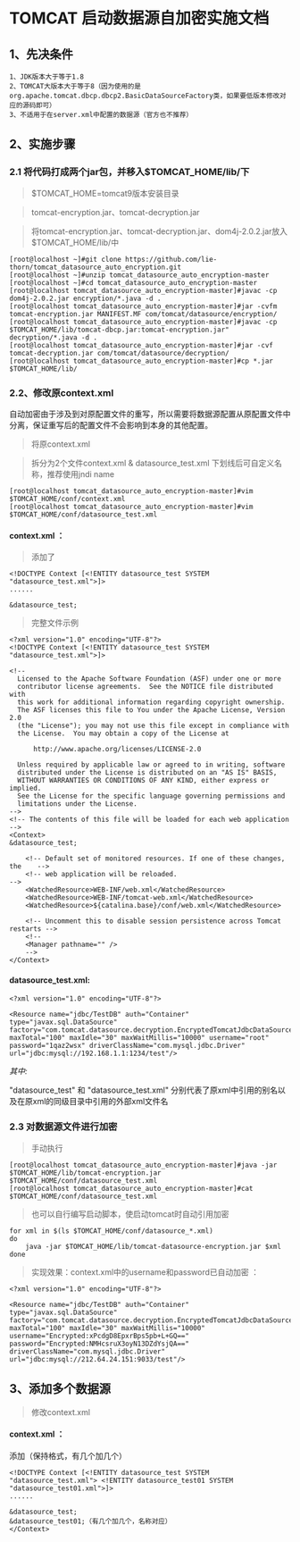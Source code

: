 # TOMCAT 启动数据源自加密实施文档
 
## 1、先决条件

    1、JDK版本大于等于1.8
    2、TOMCAT大版本大于等于8（因为使用的是org.apache.tomcat.dbcp.dbcp2.BasicDataSourceFactory类，如果要低版本修改对应的源码即可）
    3、不适用于在server.xml中配置的数据源（官方也不推荐）

## 2、实施步骤

### 2.1 将代码打成两个jar包，并移入$TOMCAT_HOME/lib/下

> $TOMCAT_HOME=tomcat9版本安装目录

> tomcat-encryption.jar、tomcat-decryption.jar

> 将tomcat-encryption.jar、tomcat-decryption.jar、dom4j-2.0.2.jar放入$TOMCAT_HOME/lib/中
```
[root@localhost ~]#git clone https://github.com/lie-thorn/tomcat_datasource_auto_encryption.git
[root@localhost ~]#unzip tomcat_datasource_auto_encryption-master
[root@localhost ~]#cd tomcat_datasource_auto_encryption-master
[root@localhost tomcat_datasource_auto_encryption-master]#javac -cp dom4j-2.0.2.jar encryption/*.java -d .
[root@localhost tomcat_datasource_auto_encryption-master]#jar -cvfm tomcat-encryption.jar MANIFEST.MF com/tomcat/datasource/encryption/
[root@localhost tomcat_datasource_auto_encryption-master]#javac -cp $TOMCAT_HOME/lib/tomcat-dbcp.jar:tomcat-encryption.jar" decryption/*.java -d .
[root@localhost tomcat_datasource_auto_encryption-master]#jar -cvf tomcat-decryption.jar com/tomcat/datasource/decryption/
[root@localhost tomcat_datasource_auto_encryption-master]#cp *.jar $TOMCAT_HOME/lib/
```

### 2.2、修改原context.xml

自动加密由于涉及到对原配置文件的重写，所以需要将数据源配置从原配置文件中分离，保证重写后的配置文件不会影响到本身的其他配置。

> 将原context.xml


> 拆分为2个文件context.xml & datasource_test.xml 下划线后可自定义名称，推荐使用jndi name

```
[root@localhost tomcat_datasource_auto_encryption-master]#vim $TOMCAT_HOME/conf/context.xml
[root@localhost tomcat_datasource_auto_encryption-master]#vim $TOMCAT_HOME/conf/datasource_test.xml
```

#### context.xml ：
>添加了

```
<!DOCTYPE Context [<!ENTITY datasource_test SYSTEM "datasource_test.xml">]>
......

&datasource_test;

```
>完整文件示例
```
<?xml version="1.0" encoding="UTF-8"?>
<!DOCTYPE Context [<!ENTITY datasource_test SYSTEM "datasource_test.xml">]>

<!--
  Licensed to the Apache Software Foundation (ASF) under one or more
  contributor license agreements.  See the NOTICE file distributed with
  this work for additional information regarding copyright ownership.
  The ASF licenses this file to You under the Apache License, Version 2.0
  (the "License"); you may not use this file except in compliance with
  the License.  You may obtain a copy of the License at

      http://www.apache.org/licenses/LICENSE-2.0

  Unless required by applicable law or agreed to in writing, software
  distributed under the License is distributed on an "AS IS" BASIS,
  WITHOUT WARRANTIES OR CONDITIONS OF ANY KIND, either express or implied.
  See the License for the specific language governing permissions and
  limitations under the License.
-->
<!-- The contents of this file will be loaded for each web application -->
<Context>
&datasource_test;

    <!-- Default set of monitored resources. If one of these changes, the    -->
    <!-- web application will be reloaded.                                   -->
    <WatchedResource>WEB-INF/web.xml</WatchedResource>
    <WatchedResource>WEB-INF/tomcat-web.xml</WatchedResource>
    <WatchedResource>${catalina.base}/conf/web.xml</WatchedResource>

    <!-- Uncomment this to disable session persistence across Tomcat restarts -->
    <!--
    <Manager pathname="" />
    -->
</Context>
```

#### datasource_test.xml:
```
<?xml version="1.0" encoding="UTF-8"?>

<Resource name="jdbc/TestDB" auth="Container" type="javax.sql.DataSource" factory="com.tomcat.datasource.decryption.EncryptedTomcatJdbcDataSourceFactory" maxTotal="100" maxIdle="30" maxWaitMillis="10000" username="root" password="1qaz2wsx" driverClassName="com.mysql.jdbc.Driver" url="jdbc:mysql://192.168.1.1:1234/test"/>
```
<i>其中:</i>

"datasource_test" 和 "datasource_test.xml" 分别代表了原xml中引用的别名以及在原xml的同级目录中引用的外部xml文件名



### 2.3 对数据源文件进行加密
>手动执行
```
[root@localhost tomcat_datasource_auto_encryption-master]#java -jar $TOMCAT_HOME/lib/tomcat-encryption.jar $TOMCAT_HOME/conf/datasource_test.xml
[root@localhost tomcat_datasource_auto_encryption-master]#cat $TOMCAT_HOME/conf/datasource_test.xml
```

>也可以自行编写启动脚本，使启动tomcat时自动引用加密
```
for xml in $(ls $TOMCAT_HOME/conf/datasource_*.xml)
do
    java -jar $TOMCAT_HOME/lib/tomcat-datasource-encryption.jar $xml
done
```

>实现效果：context.xml中的username和password已自动加密 ：
```
<?xml version="1.0" encoding="UTF-8"?>

<Resource name="jdbc/TestDB" auth="Container" type="javax.sql.DataSource" factory="com.tomcat.datasource.decryption.EncryptedTomcatJdbcDataSourceFactory" maxTotal="100" maxIdle="30" maxWaitMillis="10000" username="Encrypted:xPcdgD8EpxrBps5pb+L+GQ==" password="Encrypted:NMHcsruX3oyN13DZdYsjQA==" driverClassName="com.mysql.jdbc.Driver" url="jdbc:mysql://212.64.24.151:9033/test"/>
```

## 3、添加多个数据源
> 修改context.xml

#### context.xml ：

<?xml version="1.0" encoding="UTF-8"?>

添加（保持<!ENTITY datasource_test SYSTEM "datasource_test.xml">格式，有几个加几个）
```
<!DOCTYPE Context [<!ENTITY datasource_test SYSTEM "datasource_test.xml"> <!ENTITY datasource_test01 SYSTEM "datasource_test01.xml">]>
......

&datasource_test;
&datasource_test01;（有几个加几个，名称对应）
</Context>
```
